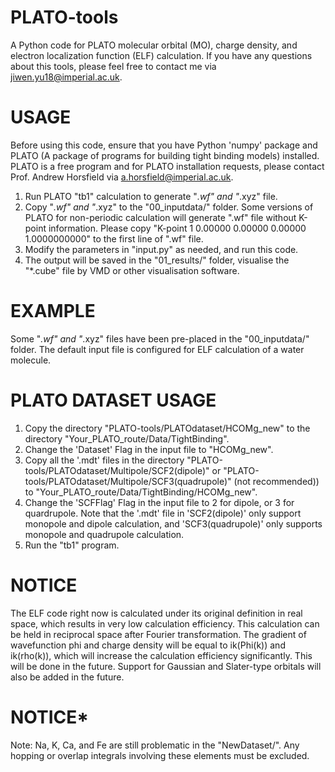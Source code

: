 # PLATO-tools
A Python code for PLATO molecular orbital (MO), charge density, and electron localization function (ELF) calculation. If you have any questions about this tools, please feel free to contact me via jiwen.yu18@imperial.ac.uk.
# USAGE
Before using this code, ensure that you have Python 'numpy' package and PLATO (A package of programs for building tight binding models) installed. PLATO is a free program and for PLATO installation requests, please contact Prof. Andrew Horsfield via a.horsfield@imperial.ac.uk. 
 1. Run PLATO "tb1" calculation to generate "*.wf" and "*.xyz" file.
 2. Copy "*.wf" and "*.xyz" to the "00_inputdata/" folder. Some versions of PLATO for non-periodic calculation will generate ".wf" file without K-point information. Please copy "K-point 1   0.00000   0.00000   0.00000 1.0000000000" to the first line of ".wf" file.
 3. Modify the parameters in "input.py" as needed, and run this code.
 4. The output will be saved in the "01_results/" folder, visualise the "*.cube" file by VMD or other visualisation software.
# EXAMPLE
Some "*.wf" and "*.xyz" files have been pre-placed in the "00_inputdata/" folder. The default input file is configured for ELF calculation of a water molecule.
# PLATO DATASET USAGE
 1. Copy the directory "PLATO-tools/PLATOdataset/HCOMg_new" to the directory "Your_PLATO_route/Data/TightBinding".
 2. Change the 'Dataset' Flag in the input file to "HCOMg_new".
 3. Copy all the '.mdt' files in the directory "PLATO-tools/PLATOdataset/Multipole/SCF2(dipole)" or "PLATO-tools/PLATOdataset/Multipole/SCF3(quadrupole)" (not recommended)) to "Your_PLATO_route/Data/TightBinding/HCOMg_new".
 4. Change the 'SCFFlag' Flag in the input file to 2 for dipole, or 3 for quardrupole. Note that the '.mdt' file in 'SCF2(dipole)' only support monopole and dipole calculation, and 'SCF3(quadrupole)' only supports monopole and quadrupole calculation.
 5. Run the "tb1" program.
# NOTICE
The ELF code right now is calculated under its original definition in real space, which results in very low calculation efficiency. This calculation can be held in reciprocal space after Fourier transformation. The gradient of wavefunction phi and charge density will be equal to ik(Phi(k)) and ik(rho(k)), which will increase the calculation efficiency significantly. This will be done in the future.
Support for Gaussian and Slater-type orbitals will also be added in the future.
# NOTICE*
Note: Na, K, Ca, and Fe are still problematic in the "NewDataset/". Any hopping or overlap integrals involving these elements must be excluded.
